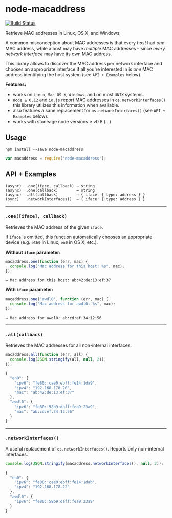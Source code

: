 node-macaddress
===============

[![Build Status](https://travis-ci.org/scravy/node-macaddress.svg?branch=master)](https://travis-ci.org/scravy/node-macaddress)

Retrieve MAC addresses in Linux, OS X, and Windows.

A common misconception about MAC addresses is that every *host* had *one* MAC address,
while a host may have *multiple* MAC addresses – since *every network interface* may
have its own MAC address.

This library allows to discover the MAC address per network interface and chooses
an appropriate interface if all you're interested in is *one* MAC address identifying
the host system (see `API + Examples` below).

**Features:**

+ works on `Linux`, `Mac OS X`, `Windows`, and on most `UNIX` systems.
+ `node ≥ 0.12` and `io.js` report MAC addresses in `os.networkInterfaces()`
  this library utilizes this information when available.
+ also features a sane replacement for `os.networkInterfaces()`
  (see `API + Examples` below).
+ works with stoneage node versions ≥ v0.8 (...)

Usage
-----

```
npm install --save node-macaddress
```

```JavaScript
var macaddress = require('node-macaddress');
```

API + Examples
--------------

    (async)  .one(iface, callback) → string
    (async)  .one(callback)        → string
    (async)  .all(callback)        → { iface: { type: address } }
    (sync)   .networkInterfaces()  → { iface: { type: address } }

---

### `.one([iface], callback)`

Retrieves the MAC address of the given `iface`.

If `iface` is omitted, this function automatically chooses an
appropriate device (e.g. `eth0` in Linux, `en0` in OS X, etc.).

**Without `iface` parameter:**

```JavaScript
macaddress.one(function (err, mac) {
  console.log("Mac address for this host: %s", mac);  
});
```

```
→ Mac address for this host: ab:42:de:13:ef:37
```

**With `iface` parameter:**

```JavaScript
macaddress.one('awdl0', function (err, mac) {
  console.log("Mac address for awdl0: %s", mac);  
});
```

```
→ Mac address for awdl0: ab:cd:ef:34:12:56
```

---

### `.all(callback)`

Retrieves the MAC addresses for all non-internal interfaces.

```JavaScript
macaddress.all(function (err, all) {
  console.log(JSON.stringify(all, null, 2));
});
```

```JavaScript
{
  "en0": {
    "ipv6": "fe80::cae0:ebff:fe14:1da9",
    "ipv4": "192.168.178.20",
    "mac": "ab:42:de:13:ef:37"
  },
  "awdl0": {
    "ipv6": "fe80::58b9:daff:fea9:23a9",
    "mac": "ab:cd:ef:34:12:56"
  }
}
```

---

### `.networkInterfaces()`

A useful replacement of `os.networkInterfaces()`. Reports only non-internal interfaces.

```JavaScript
console.log(JSON.stringify(macaddress.networkInterfaces(), null, 2));
```

```JavaScript
{
  "en0": {
    "ipv6": "fe80::cae0:ebff:fe14:1dab",
    "ipv4": "192.168.178.22"
  },
  "awdl0": {
    "ipv6": "fe80::58b9:daff:fea9:23a9"
  }
}
```

